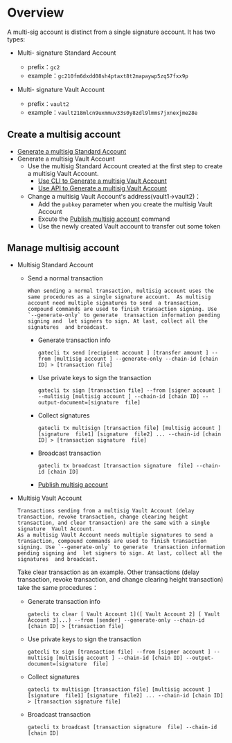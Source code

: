 # Overview

A multi-sig account is distinct from a single signature account. It has two types:

- Multi- signature  Standard Account
	- prefix：`gc2`
	- example：`gc210fm6dxdd08sh4ptaxt8t2mapaywp5zq57fxx9p`

- Multi- signature Vault Account
  - prefix：`vault2`
  - example：`vault218mlcn9uxmmuv33s0y8zdl9lmms7jxnexjme28e`

## Create a multisig account

- [Generate a multisig  Standard Account](./cli/account.md)
- Generate a multisig  Vault Account
  - Use the  multisig  Standard Account created at the first step to create a  multisig  Vault Account.
    - [Use CLI to Generate a multisig  Vault Account](./cli/vault-account.md)
    - [Use API to Generate a multisig  Vault Account](./API/vault-account.md)
  - Change a multisig  Vault Account's address(vault1->vault2)：
    - Add the `pubkey` parameter when you create the multisig Vault Account
    - Excute the [Publish multisig account](./cli/account.md) command
    - Use the newly created Vault account to transfer out some token

## Manage multisig account 

- Multisig Standard Account 
  
  - Send a normal transaction 
  
    ```
    When sending a normal transaction, multisig account uses the same procedures as a single signature account.  As multisig account need multiple signatures to send  a transaction, compound commands are used to finish transaction signing. Use `--generate-only` to generate  transaction information pending signing and  let signers to sign. At last, collect all the signatures  and broadcast.
    ```
  
    - Generate transaction info
  
      ```
      gatecli tx send [recipient account ] [transfer amount ] --from [multisig account ] --generate-only --chain-id [chain ID] > [transaction file]
      ```
  
    - Use private keys to sign the transaction
  
      ```
      gatecli tx sign [transaction file] --from [signer account ] --multisig [multisig account ] --chain-id [chain ID] --output-document=[signature  file]
      ```
  
    - Collect signatures
  
      ```
      gatecli tx multisign [transaction file] [multisig account ] [signature  file1] [signature  file2] ... --chain-id [chain ID] > [transaction signature  file]
      ```
  
    - Broadcast transaction
  
      ```
      gatecli tx broadcast [transaction signature  file] --chain-id [chain ID]
      ```
  
    - [Publish multisig account](./cli/account.md)
  
- Multisig Vault Account

  ```
  Transactions sending from a multisig Vault Account (delay  transaction, revoke transaction, change clearing height transaction, and clear transaction) are the same with a single signature  Vault Account.
  As a multisig Vault Account needs multiple signatures to send a transaction, compound commands are used to finish transaction signing. Use `--generate-only` to generate  transaction information pending signing and  let signers to sign. At last, collect all the signatures  and broadcast.
  ```

  Take clear transaction as an example. Other transactions (delay transaction, revoke transaction, and change clearing height transaction) take the same procedures：

  - Generate transaction info

    ```
    gatecli tx clear [ Vault Account 1]([ Vault Account 2] [ Vault Account 3]...) --from [sender] --generate-only --chain-id [chain ID] > [transaction file]
    ```

  - Use private keys to sign the transaction

    ```
    gatecli tx sign [transaction file] --from [signer account ] --multisig [multisig account ] --chain-id [chain ID] --output-document=[signature  file]
    ```

  - Collect signatures

    ```
    gatecli tx multisign [transaction file] [multisig account ] [signature  file1] [signature  file2] ... --chain-id [chain ID] > [transaction signature file]
    ```

  - Broadcast transaction

    ```
    gatecli tx broadcast [transaction signature  file] --chain-id [chain ID]
    ```

